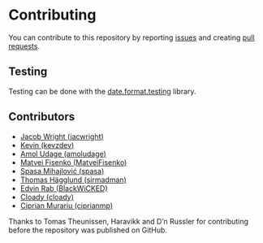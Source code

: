 # Contributing

You can contribute to this repository by reporting [issues](https://github.com/jacwright/date.format/issues) and creating [pull requests](https://github.com/jacwright/date.format/pulls).

## Testing
Testing can be done with the [date.format.testing](https://github.com/kevzdev/date.format.testing) library.

## Contributors
- [Jacob Wright (jacwright)](https://github.com/jacwright)
- [Kevin (kevzdev)](https://github.com/kevzdev)
- [Amol Udage (amoludage)](https://github.com/amoludage)
- [Matvei Fisenko (MatveiFisenko)](https://github.com/MatveiFisenko)
- [Spasa Mihajlović (spasa)](https://github.com/spasa)
- [Thomas Hägglund (sirmadman)](https://github.com/sirmadman)
- [Edvin Rab (BlackWiCKED)](https://github.com/BlackWiCKED)
- [Cloady (cloady)](https://github.com/cloady)
- [Ciprian Murariu (ciprianmp)](https://github.com/ciprianmp)

Thanks to Tomas Theunissen, Haravikk and D’n Russler for contributing before the repository was published on GitHub.